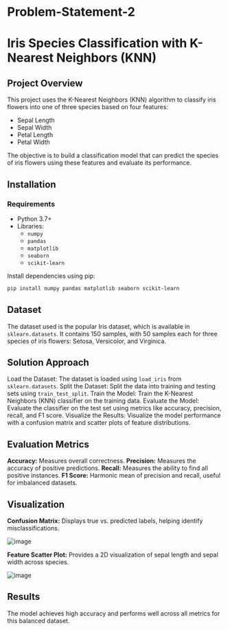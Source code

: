 # Problem-Statement-2
# Iris Species Classification with K-Nearest Neighbors (KNN)

## Project Overview

This project uses the K-Nearest Neighbors (KNN) algorithm to classify iris flowers into one of three species based on four features:
- Sepal Length
- Sepal Width
- Petal Length
- Petal Width

The objective is to build a classification model that can predict the species of iris flowers using these features and evaluate its performance.



## Installation

### Requirements
- Python 3.7+
- Libraries: 
  - `numpy`
  - `pandas`
  - `matplotlib`
  - `seaborn`
  - `scikit-learn`

Install dependencies using pip:
```bash
pip install numpy pandas matplotlib seaborn scikit-learn
```

## Dataset
The dataset used is the popular Iris dataset, which is available in `sklearn.datasets`. It contains 150 samples, with 50 samples each for three species of iris flowers: Setosa, Versicolor, and Virginica.

## Solution Approach
Load the Dataset: The dataset is loaded using `load_iris` from `sklearn.datasets`.
Split the Dataset: Split the data into training and testing sets using `train_test_split`.
Train the Model: Train the K-Nearest Neighbors (KNN) classifier on the training data.
Evaluate the Model: Evaluate the classifier on the test set using metrics like accuracy, precision, recall, and F1 score.
Visualize the Results: Visualize the model performance with a confusion matrix and scatter plots of feature distributions.

## Evaluation Metrics
**Accuracy:** Measures overall correctness.
**Precision:** Measures the accuracy of positive predictions.
**Recall:** Measures the ability to find all positive instances.
**F1 Score:** Harmonic mean of precision and recall, useful for imbalanced datasets.

## Visualization
**Confusion Matrix:** Displays true vs. predicted labels, helping identify misclassifications.

![image](https://github.com/user-attachments/assets/c9ce91ac-edf2-41e3-86e7-6c954b6f644f)

**Feature Scatter Plot:** Provides a 2D visualization of sepal length and sepal width across species.

![image](https://github.com/user-attachments/assets/382c88f6-c363-4702-985d-bdec165a760d)


## Results
The model achieves high accuracy and performs well across all metrics for this balanced dataset.
